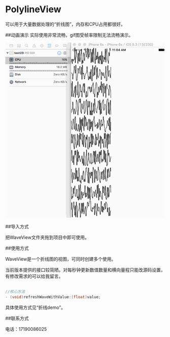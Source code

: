 # PolylineView
可以用于大量数据处理的“折线图”，内存和CPU占用都很好。

##动画演示
实际使用非常流畅，gif图受帧率限制无法流畅演示。

![image](https://github.com/BBD2008/PolylineView/raw/master/Image/naodianbo.gif)

##导入方式

把WaveView文件夹拖到项目中即可使用。

##使用方式

WaveView是一个折线图的视图，可同时创建多个使用。  

当前版本提供的接口较简陋。对每秒钟更新数值数量和横向量程只能改源码设置，有修改需求的可以给我留言。

```Objective-C

//核心方法
- (void)refreshWaveWithValue:(float)value;

```

具体使用方式见“折线demo”。

##联系方式

电话：17190086025